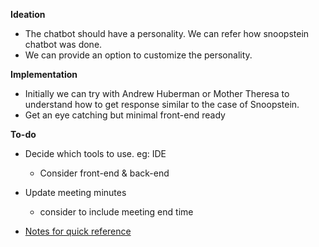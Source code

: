 **Ideation**
- The chatbot should have a personality. We can refer how snoopstein chatbot was done.
- We can provide an option to customize the personality.  

**Implementation**
- Initially we can try with Andrew Huberman or Mother Theresa to understand how to get response similar to the case of Snoopstein.
- Get an eye catching but minimal front-end ready  

**To-do**
- Decide which tools to use. eg: IDE
  - Consider front-end & back-end
- Update meeting minutes
  - consider to include meeting end time
  
  
- [Notes for quick reference](https://docs.google.com/document/d/1Kzqg4lyQfeKj0JlYseAoTHpWlFvCInm-v72zGA_8oJc/edit?usp=sharing)
